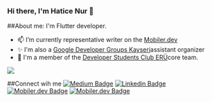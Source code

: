 ### Hi there, I'm Hatice Nur 👋


 ##About me:
I'm Flutter developer.

- 📫 I’m currently representative writer on the [Mobiler.dev](https://www.mobiler.dev/)
- ✨ I'm also a [Google Developer Groups Kayseri](https://gdg.community.dev/gdg-kayseri/)assistant organizer
- 💫 I'm a member of the [Developer Students Club ERÜ](https://gdsc.community.dev/erciyes-university/)core team.

![](https://flutterindia.dev/flappy-dash.gif)


 ##Connect wih me
[![Medium Badge](https://img.shields.io/badge/-Medium-757575?style=flat-quare&labelColor=757575&logo=Medium&logoColor=white&link=link)](https://medium.com/@haticenurcoskun00) 
[![Linkedin Badge](https://kabecology.com/wp-content/uploads/2020/08/LI.png)](https://www.linkedin.com/in/hatice-nur-co%C5%9Fkun-6b59411ab/)
[![Mobiler.dev Badge](https://media.kommunity.com/communities/mobilerdev/19025/Screen-Shot-2020-02-10-at-17.14.18.png)](https://www.mobiler.dev/profile/haticenurcoskun00/blog-posts)
[![Mobiler.dev Badge](https://upload.wikimedia.org/wikipedia/commons/thumb/4/4f/Twitter-logo.svg/292px-Twitter-logo.svg.png)](https://twitter.com/HaticenurCskun)




